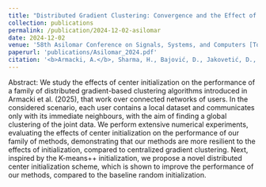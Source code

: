 ```yaml
---
title: "Distributed Gradient Clustering: Convergence and the Effect of Initialization"
collection: publications
permalink: /publication/2024-12-02-asilomar
date: 2024-12-02
venue: '58th Asilomar Conference on Signals, Systems, and Computers [To appear]'
paperurl: 'publications/Asilomar_2024.pdf'
citation: '<b>Armacki, A.</b>, Sharma, H., Bajović, D., Jakovetić, D., Chakraborty, M., & Kar, S. (2024). Distributed Gradient Clustering: Convergence and the Effect of Initialization. 58th Asilomar Conference on Signals, Systems, and Computers [To appear]'
---
```


Abstract: We study the effects of center initialization on the performance of a family of distributed gradient-based clustering algorithms introduced in Armacki et al. (2025), that work over connected networks of users. In the considered scenario, each user contains a local dataset and communicates only with its immediate neighbours, with the aim of finding a global clustering of the joint data. We perform extensive numerical experiments, evaluating the effects of center initialization on the performance of our family of methods, demonstrating that our methods are more resilient to the effects of initialization, compared to centralized gradient clustering. Next, inspired by the K-means++ initialization, we propose a novel distributed center initialization scheme, which is shown to improve the performance of our methods, compared to the baseline random initialization.